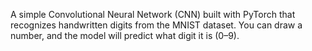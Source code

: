 A simple Convolutional Neural Network (CNN) built with PyTorch that recognizes handwritten digits from the MNIST dataset. You can draw a number, and the model will predict what digit it is (0–9).


